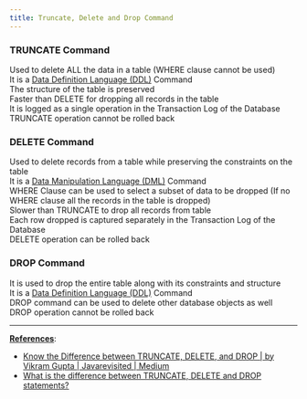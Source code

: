 ```yaml
---
title: Truncate, Delete and Drop Command
---
```


### TRUNCATE Command

Used to delete ALL the data in a table (WHERE clause cannot be used)  
It is a [Data Definition Language (DDL)](../Oracle%20SQL/Data%20Definition%20Language%20%28DDL%29.md) Command  
The structure of the table is preserved  
Faster than DELETE for dropping all records in the table  
It is logged as a single operation in the Transaction Log of the Database  
TRUNCATE operation cannot be rolled back

### DELETE Command

Used to delete records from a table while preserving the constraints on the table  
It is a [Data Manipulation Language (DML)](../Oracle%20SQL/Data%20Manipulation%20Language%20%28DML%29.md) Command  
WHERE Clause can be used to select a subset of data to be dropped (If no WHERE clause all the records in the table is dropped)  
Slower than TRUNCATE to drop all records from table  
Each row dropped is captured separately in the Transaction Log of the Database  
DELETE operation can be rolled back

### DROP Command

It is used to drop the entire table along with its constraints and structure  
It is a [Data Definition Language (DDL)](../Oracle%20SQL/Data%20Definition%20Language%20%28DDL%29.md) Command  
DROP command can be used to delete other database objects as well  
DROP operation cannot be rolled back

---

**<u>References</u>**:

* [Know the Difference between TRUNCATE, DELETE, and DROP | by Vikram Gupta | Javarevisited | Medium](https://medium.com/javarevisited/know-the-differences-between-truncate-delete-and-drop-4ee70bb736fb)
* [What is the difference between TRUNCATE, DELETE and DROP statements?](https://afteracademy.com/blog/what-is-the-difference-between-truncate-delete-and-drop-statements)